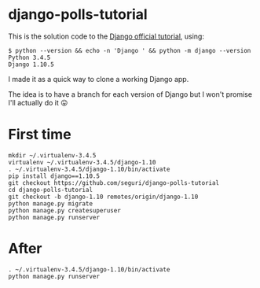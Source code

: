 # django-polls-tutorial

This is the solution code to the [Django official tutorial](https://github.com/Chive/django-poll-app), using:

    $ python --version && echo -n 'Django ' && python -m django --version
    Python 3.4.5
    Django 1.10.5

I made it as a quick way to clone a working Django app.

The idea is to have a branch for each version of Django but I won't promise I'll actually do it 😛

# First time

    mkdir ~/.virtualenv-3.4.5
    virtualenv ~/.virtualenv-3.4.5/django-1.10
    . ~/.virtualenv-3.4.5/django-1.10/bin/activate
    pip install django==1.10.5
    git checkout https://github.com/seguri/django-polls-tutorial
    cd django-polls-tutorial
    git checkout -b django-1.10 remotes/origin/django-1.10
    python manage.py migrate
    python manage.py createsuperuser
    python manage.py runserver

# After

    . ~/.virtualenv-3.4.5/django-1.10/bin/activate
    python manage.py runserver

